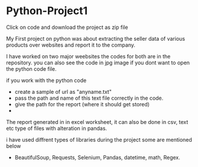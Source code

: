 # Python-Project1
Click on code and download the project as zip file

My First project on python was about extracting the seller data of various products over websites and report it to the company.

I have worked on two major weebsites the codes for both are in the repository. you can also see the code in jpg image if you dont want to open the python code file.

if you work with the python code
- create a sample of url as "anyname.txt"
- pass the path and name of this text file correctly in the code.
- give the path for the report (where it should get stored)
- 
The report generated in in excel worksheet, it can also be done in csv, text etc type of files with alteration in pandas.

i have used diffrent types of libraries during the project some are mentioned below
- BeautifulSoup, Requests, Selenium, Pandas, datetime, math, Regex.
